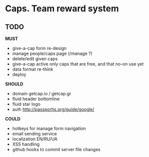 # Caps. Team reward system

## TODO

**MUST**
- give-a-cap form re-design
- manage people/caps page (/manage ?)
- delete/edit given caps
- give-a-cap active only caps that are free, and that no-on use yet
- data format re-think
- deploy

**SHOULD**
- domain getcap.io / getcap.gr
- fluid header bottomline
- fluid star logo
- auth http://passportjs.org/guide/google/

**COULD**
- hotkeys for manage form navigation
- email sending service
- localization  EN/RU/UA
- XSS handling
- github hooks to commit server file changes
